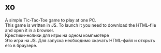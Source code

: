 # xo
A simple Tic-Tac-Toe game to play at one PC.<br>
This game is written in JS. To launch it you need to download the HTML-file and open it in a browser.<br>
Крестики-нолики для игры на одном компьютере<br>
Это игра на JS. Для запуска необходимо скачать HTML-файл и открыть его в браузере.

